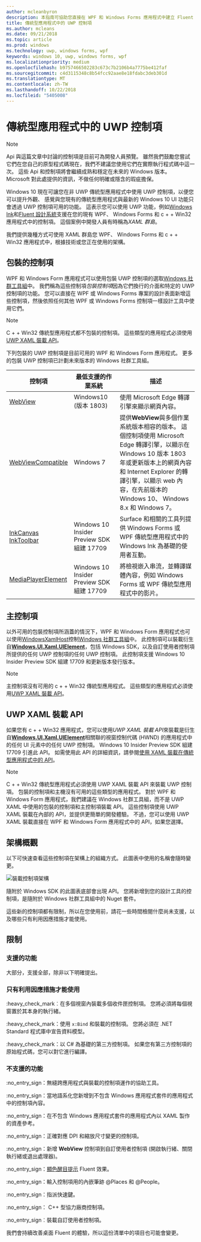 ```yaml
---
author: mcleanbyron
description: 本指南可協助您直接在 WPF 和 Windows Forms 應用程式中建立 Fluent 型 UWP UI
title: 傳統型應用程式中的 UWP 控制項
ms.author: mcleans
ms.date: 09/21/2018
ms.topic: article
ms.prod: windows
ms.technology: uwp, windows forms, wpf
keywords: windows 10, uwp, windows forms, wpf
ms.localizationpriority: medium
ms.openlocfilehash: b9757466502283c673c7b2106b4a7775be412faf
ms.sourcegitcommit: c4d3115348c8b54fcc92aae8e18fdabc3deb301d
ms.translationtype: MT
ms.contentlocale: zh-TW
ms.lasthandoff: 10/22/2018
ms.locfileid: "5405008"
---
```

# <a name="uwp-controls-in-desktop-applications"></a>傳統型應用程式中的 UWP 控制項

> [!NOTE]
> Api 與這篇文章中討論的控制項是目前可為開發人員預覽。 雖然我們鼓勵您嘗試它們在您自己的原型程式碼現在，我們不建議您使用它們在實際執行程式碼中這一次。 這些 Api 和控制項將會繼續成熟和穩定在未來的 Windows 版本。 Microsoft 對此處提供的資訊，不做任何明確或隱含的瑕疵擔保。

Windows 10 現在可讓您在非 UWP 傳統型應用程式中使用 UWP 控制項，以便您可以提升外觀、 感覺與您現有的傳統型應用程式與最新的 Windows 10 UI 功能只會透過 UWP 控制項可用的功能。 這表示您可以使用 UWP 功能，例如[Windows Ink](../design/input/pen-and-stylus-interactions.md)和[Fluent 設計系統](../design/fluent-design-system/index.md)支援在您的現有 WPF、 Windows Forms 和 c + + Win32 應用程式中的控制項。 這個案例中開發人員有時稱為*XAML 群島*。

我們提供幾種方式可使用 XAML 群島您 WPF、 Windows Forms 和 c + + Win32 應用程式中，根據技術或您正在使用的架構。

## <a name="wrapped-controls"></a>包裝的控制項

WPF 和 Windows Form 應用程式可以使用包裝 UWP 控制項的選取[Windows 社群工具組](https://docs.microsoft.com/windows/uwpcommunitytoolkit/)中。 我們稱為這些控制項*包裝控制項*因為它們換行的介面和特定的 UWP 控制項的功能。 您可以直接在 WPF 或 Windows Forms 專案的設計表面新增這些控制項，然後依照任何其他 WPF 或 Windows Forms 控制項一樣設計工具中使用它們。

> [!NOTE]
> C + + Win32 傳統型應用程式都不包裝的控制項。 這些類型的應用程式必須使用[UWP XAML 裝載 API](#uwp-xaml-hosting-api)。

下列包裝的 UWP 控制項是目前可用的 WPF 和 Windows Form 應用程式。 更多的包裝 UWP 控制項已計劃未來版本的 Windows 社群工具組。

| 控制項 | 最低支援的作業系統 | 描述 |
|-----------------|-------------------------------|-------------|
| [WebView](https://docs.microsoft.com/windows/communitytoolkit/controls/wpf-winforms/webview) | Windows10 (版本 1803) | 使用 Microsoft Edge 轉譯引擎來顯示網頁內容。 |
| [WebViewCompatible](https://docs.microsoft.com/windows/communitytoolkit/controls/wpf-winforms/webviewcompatible) | Windows 7 | 提供**WebView**與多個作業系統版本相容的版本。 這個控制項使用 Microsoft Edge 轉譯引擎，以顯示在 Windows 10 版本 1803年或更新版本上的網頁內容和 Internet Explorer 的轉譯引擎，以顯示 web 內容，在先前版本的 Windows 10、 Windows 8.x 和 Windows 7。 |
| [InkCanvas](https://docs.microsoft.com/windows/communitytoolkit/controls/wpf-winforms/inkcanvas)<br>[InkToolbar](https://docs.microsoft.com/windows/communitytoolkit/controls/wpf-winforms/inktoolbar) | Windows 10 Insider Preview SDK 組建 17709 | Surface 和相關的工具列提供 Windows Forms 或 WPF 傳統型應用程式中的 Windows Ink 為基礎的使用者互動。 |
| [MediaPlayerElement](https://docs.microsoft.com/windows/communitytoolkit/controls/wpf-winforms/mediaplayerelement) | Windows 10 Insider Preview SDK 組建 17709 | 將檢視嵌入串流，並轉譯媒體內容，例如 Windows Forms 或 WPF 傳統型應用程式中的影片。 |

## <a name="host-controls"></a>主控制項

以外可用的包裝控制項所涵蓋的情況下，WPF 和 Windows Form 應用程式也可以使用[WindowsXamlHost](https://docs.microsoft.com/windows/communitytoolkit/controls/wpf-winforms/windowsxamlhost)控制[Windows 社群工具組](https://docs.microsoft.com/windows/uwpcommunitytoolkit/)中。 此控制項可以裝載衍生自[**Windows.UI.Xaml.UIElement**](https://docs.microsoft.com/uwp/api/windows.ui.xaml.uielement)，包括 Windows SDK，以及自訂使用者控制項所提供的任何 UWP 控制項的任何 UWP 控制項。 此控制項支援 Windows 10 Insider Preview SDK 組建 17709 和更新版本發行版本。

> [!NOTE]
> 主控制項沒有可用的 c + + Win32 傳統型應用程式。 這些類型的應用程式必須使用[UWP XAML 裝載 API](#uwp-xaml-hosting-api)。

## <a name="uwp-xaml-hosting-api"></a>UWP XAML 裝載 API

如果您有 c + + Win32 應用程式，您可以使用*UWP XAML 裝載 API*來裝載是衍生自[**Windows.UI.Xaml.UIElement**](https://docs.microsoft.com/uwp/api/windows.ui.xaml.uielement)相關聯的視窗控制代碼 (HWND) 的應用程式中的任何 UI 元素中的任何 UWP 控制項。 Windows 10 Insider Preview SDK 組建 17709 引進此 API。 如需使用此 API 的詳細資訊，請參閱[使用 XAML 裝載在傳統型應用程式中的 API](using-the-xaml-hosting-api.md)。

> [!NOTE]
> C + + Win32 傳統型應用程式必須使用 UWP XAML 裝載 API 來裝載 UWP 控制項。 包裝的控制項和主機沒有可用的這些類型的應用程式。 對於 WPF 和 Windows Form 應用程式，我們建議在 Windows 社群工具組，而不是 UWP XAML 中使用的包裝的控制項和主控制項裝載 API。 這些控制項使用 UWP XAML 裝載在內部的 API，並提供更簡單的開發體驗。 不過，您可以使用 UWP XAML 裝載直接在 WPF 和 Windows Form 應用程式中的 API，如果您選擇。

## <a name="architecture-overview"></a>架構概觀

以下可快速查看這些控制項在架構上的組織方式。 此圖表中使用的名稱會隨時變更。  

![裝載控制項架構](images/host-controls.png)

隨附於 Windows SDK 的此圖表底部會出現 API。 您將新增到您的設計工具的控制項，是隨附於 Windows 社群工具組中的 Nuget 套件。

這些新的控制項都有限制，所以在您使用前，請花一些時間檢閱什麼尚未支援，以及哪些只有利用因應措施才能使用。

## <a name="limitations"></a>限制

### <a name="whats-supported"></a>支援的功能

大部分，支援全部，除非以下明確提出。

### <a name="whats-supported-only-with-workarounds"></a>只有利用因應措施才能使用

:heavy_check_mark︰在多個視窗內裝載多個收件匣控制項。 您將必須將每個視窗置於其本身的執行緒。

:heavy_check_mark：使用 ``x:Bind`` 和裝載的控制項。 您將必須在 .NET Standard 程式庫中宣告資料模型。

:heavy_check_mark：以 C# 為基礎的第三方控制項。 如果您有第三方控制項的原始程式碼，您可以對它進行編譯。

### <a name="whats-not-yet-supported"></a>不支援的功能

:no_entry_sign：無縫跨應用程式與裝載的控制項運作的協助工具。

:no_entry_sign：當地語系化您新增到不包含 Windows 應用程式套件的應用程式中的控制項內容。

:no_entry_sign：在不包含 Windows 應用程式套件的應用程式內以 XAML 製作的資產參考。

:no_entry_sign：正確對應 DPI 和縮放尺寸變更的控制項。

:no_entry_sign：新增  **WebView** 控制項到自訂使用者控制項 (開啟執行緒、關閉執行緒或退出處理器)。

:no_entry_sign：[顯色醒目提示](https://docs.microsoft.com/windows/uwp/design/style/reveal) Fluent 效果。

:no_entry_sign：輸入控制項用的內嵌筆跡 @Places 和 @People。

:no_entry_sign：指派快速鍵。

:no_entry_sign： C++ 型協力廠商控制項。

:no_entry_sign︰裝載自訂使用者控制項。

我們會持續改善桌面 Fluent 的體驗，所以這份清單中的項目也可能會變更。  
